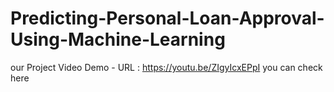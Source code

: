 # Predicting-Personal-Loan-Approval-Using-Machine-Learning




our Project Video Demo - URL  : https://youtu.be/ZIgyIcxEPpI
you can check here
